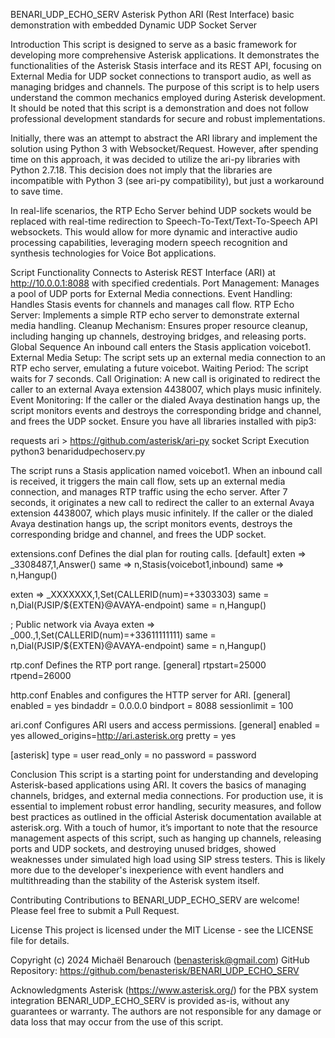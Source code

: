 
BENARI_UDP_ECHO_SERV
Asterisk Python ARI (Rest Interface) basic demonstration with embedded Dynamic UDP Socket Server

Introduction
This script is designed to serve as a basic framework for developing more comprehensive Asterisk applications. It demonstrates the functionalities of the Asterisk Stasis interface and its REST API, focusing on External Media for UDP socket connections to transport audio, as well as managing bridges and channels. The purpose of this script is to help users understand the common mechanics employed during Asterisk development. It should be noted that this script is a demonstration and does not follow professional development standards for secure and robust implementations.

Initially, there was an attempt to abstract the ARI library and implement the solution using Python 3 with Websocket/Request. However, after spending time on this approach, it was decided to utilize the ari-py libraries with Python 2.7.18. This decision does not imply that the libraries are incompatible with Python 3 (see ari-py compatibility), but just a workaround to save time.

In real-life scenarios, the RTP Echo Server behind UDP sockets would be replaced with real-time redirection to Speech-To-Text/Text-To-Speech API websockets. This would allow for more dynamic and interactive audio processing capabilities, leveraging modern speech recognition and synthesis technologies for Voice Bot applications.

Script Functionality
Connects to Asterisk REST Interface (ARI) at http://10.0.0.1:8088 with specified credentials.
Port Management: Manages a pool of UDP ports for External Media connections.
Event Handling: Handles Stasis events for channels and manages call flow.
RTP Echo Server: Implements a simple RTP echo server to demonstrate external media handling.
Cleanup Mechanism: Ensures proper resource cleanup, including hanging up channels, destroying bridges, and releasing ports.
Global Sequence
An inbound call enters the Stasis application voicebot1.
External Media Setup: The script sets up an external media connection to an RTP echo server, emulating a future voicebot.
Waiting Period: The script waits for 7 seconds.
Call Origination: A new call is originated to redirect the caller to an external Avaya extension 4438007, which plays music infinitely.
Event Monitoring: If the caller or the dialed Avaya destination hangs up, the script monitors events and destroys the corresponding bridge and channel, and frees the UDP socket.
Ensure you have all libraries installed with pip3:

requests
ari > https://github.com/asterisk/ari-py
socket
Script Execution
python3 benaridudpechoserv.py

The script runs a Stasis application named voicebot1. When an inbound call is received, it triggers the main call flow, sets up an external media connection, and manages RTP traffic using the echo server. After 7 seconds, it originates a new call to redirect the caller to an external Avaya extension 4438007, which plays music infinitely. If the caller or the dialed Avaya destination hangs up, the script monitors events, destroys the corresponding bridge and channel, and frees the UDP socket.

extensions.conf
Defines the dial plan for routing calls.
[default]
exten => _3308487,1,Answer()
same => n,Stasis(voicebot1,inbound)
same => n,Hangup()

exten => _XXXXXXX,1,Set(CALLERID(num)=+3303303)
same = n,Dial(PJSIP/${EXTEN}@AVAYA-endpoint)
same = n,Hangup()

; Public network via Avaya
exten => _000.,1,Set(CALLERID(num)=+33611111111)
same = n,Dial(PJSIP/${EXTEN}@AVAYA-endpoint)
same = n,Hangup()

rtp.conf
Defines the RTP port range.
[general]
rtpstart=25000
rtpend=26000

http.conf
Enables and configures the HTTP server for ARI.
[general]
enabled = yes
bindaddr = 0.0.0.0
bindport = 8088
sessionlimit = 100

ari.conf
Configures ARI users and access permissions.
[general]
enabled = yes
allowed_origins=http://ari.asterisk.org
pretty = yes

[asterisk]
type = user
read_only = no
password = password

Conclusion
This script is a starting point for understanding and developing Asterisk-based applications using ARI. It covers the basics of managing channels, bridges, and external media connections. For production use, it is essential to implement robust error handling, security measures, and follow best practices as outlined in the official Asterisk documentation available at asterisk.org. With a touch of humor, it’s important to note that the resource management aspects of this script, such as hanging up channels, releasing ports and UDP sockets, and destroying unused bridges, showed weaknesses under simulated high load using SIP stress testers. This is likely more due to the developer's inexperience with event handlers and multithreading than the stability of the Asterisk system itself.

Contributing
Contributions to BENARI_UDP_ECHO_SERV are welcome! Please feel free to submit a Pull Request.

License
This project is licensed under the MIT License - see the LICENSE file for details.

Copyright (c) 2024 Michaël Benarouch (benasterisk@gmail.com) GitHub Repository: https://github.com/benasterisk/BENARI_UDP_ECHO_SERV

Acknowledgments
Asterisk (https://www.asterisk.org/) for the PBX system integration
BENARI_UDP_ECHO_SERV is provided as-is, without any guarantees or warranty. The authors are not responsible for any damage or data loss that may occur from the use of this script.